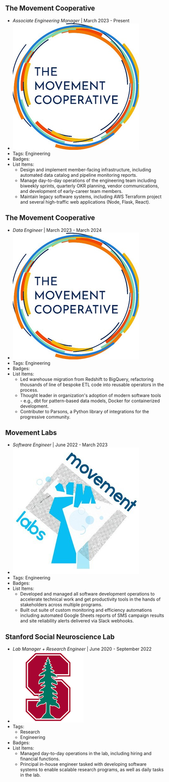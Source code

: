 ## The Movement Cooperative
- *Associate Engineering Manager* | March 2023 - Present
- ![tmc](../assets/experience/tmc.jpg)
- Tags: Engineering
- Badges:
- List Items:
  - Design and implement member-facing infrastructure, including automated data catalog and pipeline monitoring reports.
  - Manage day-to-day operations of the engineering team including biweekly sprints, quarterly OKR planning, vendor communications, and development of early-career team members.
  - Maintain legacy software systems, including AWS Terraform project and several high-traffic web applications (Node, Flask, React).

## The Movement Cooperative 
- *Data Engineer* | March 2023 - March 2024
- ![tmc](../assets/experience/tmc.jpg)
- Tags: Engineering
- Badges:
- List Items:
  - Led warehouse migration from Redshift to BigQuery, refactoring thousands of line of bespoke ETL code into reusable operators in the process.
  - Thought leader in organization's adoption of modern software tools - e.g., dbt for pattern-based data models, Docker for containerized development.
  - Contributer to Parsons, a Python library of integrations for the progressive community.

## Movement Labs 
- *Software Engineer* | June 2022 - March 2023
- ![movement_labs](../assets/experience/movement_labs.jpg)
- Tags: Engineering
- Badges:
- List Items:
  - Developed and managed all software development operations to accelerate technical work and get productivity tools in the hands of stakeholders across multiple programs.
  - Built out suite of custom monitoring and efficiency automations including automated Google Sheets reports of SMS campaign results and site reliability alerts delivered via Slack webhooks.

## Stanford Social Neuroscience Lab
- *Lab Manager + Research Engineer* | June 2020 - September 2022
- ![stanford](../assets/experience/stanford.png)
- Tags: 
  - Research
  - Engineering
- Badges:
- List Items:
  - Managed day-to-day operations in the lab, including hiring and financial functions.
  - Principal in-house engineer tasked with developing software systems to enable scalable research programs, as well as daily tasks in the lab.